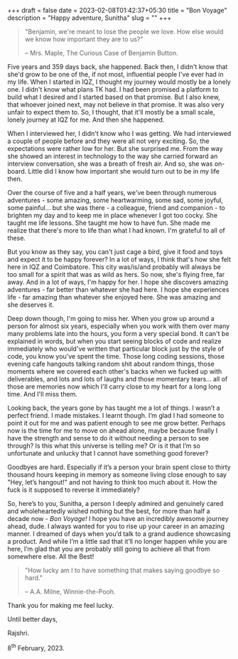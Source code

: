 +++ 
draft = false
date = 2023-02-08T01:42:37+05:30
title = "Bon Voyage"
description = "Happy adventure, Sunitha"
slug = "" 
+++

> "Benjamin, we're meant to lose the people we love. How else would we know how important they are to us?"
>
> &ndash; Mrs. Maple, The Curious Case of Benjamin Button.

Five years and 359 days back, she happened. Back then, I didn't know that she'd grow to be one of the, if not most, influential people I've ever had in my life. When I started in IQZ, I thought my journey would mostly be a lonely one. I didn't know what plans TK had. I had been promised a platform to build what I desired and I started based on that promise. But I also knew, that whoever joined next, may not believe in that promise. It was also very unfair to expect them to. So, I thought, that it'll mostly be a small scale, lonely journey at IQZ for me. And then she happened.

When I interviewed her, I didn't know who I was getting. We had interviewed a couple of people before and they were all not very exciting. So, the expectations were rather low for her. But she surprised me. From the way she showed an interest in technology to the way she carried forward an interview conversation, she was a breath of fresh air. And so, she was on-board. Little did I know how important she would turn out to be in my life then.

Over the course of five and a half years, we've been through numerous adventures - some amazing, some heartwarming, some sad, some joyful, some painful... but she was there - a colleague, friend and companion - to brighten my day and to keep me in place whenever I got too cocky. She taught me life lessons. She taught me how to have fun. She made me realize that there's more to life than what I had known. I'm grateful to all of these.

But you know as they say, you can't just cage a bird, give it food and toys and expect it to be happy forever? In a lot of ways, I think that's how she felt here in IQZ and Coimbatore. This city was/is/and probably will always be too small for a spirit that was as wild as hers. So now, she's flying free, far away. And in a lot of ways, I'm happy for her. I hope she discovers amazing adventures - far better than whatever she had here. I hope she experiences life - far amazing than whatever she enjoyed here. She was amazing and she deserves it.

Deep down though, I'm going to miss her. When you grow up around a person for almost six years, especially when you work with them over many many problems late into the hours, you form a very special bond. It can't be explained in words, but when you start seeing blocks of code and realize immediately who would've written that particular block just by the style of code, you know you've spent the time. Those long coding sessions, those evening cafe hangouts talking random shit about random things, those moments where we covered each other's backs when we fucked up with deliverables, and lots and lots of laughs and those momentary tears... all of those are memories now which I'll carry close to my heart for a long long time. And I'll miss them.

Looking back, the years gone by has taught me a lot of things. I wasn’t a perfect friend. I made mistakes. I learnt though. I’m glad I had someone to point it out for me and was patient enough to see me grow better. Perhaps now is the time for me to move on ahead alone, maybe because finally I have the strength and sense to do it without needing a person to see through? Is this what this universe is telling me? Or is it that I’m so unfortunate and unlucky that I cannot have something good forever?

Goodbyes are hard. Especially if it’s a person your brain spent close to thirty thousand hours keeping in memory as someone living close enough to say "Hey, let’s hangout!" and not having to think too much about it. How the fuck is it supposed to reverse it immediately?

So, here’s to you, Sunitha, a person I deeply admired and genuinely cared and wholeheartedly wished nothing but the best, for more than half a decade now - *Bon Voyage!* I hope you have an incredibly awesome journey ahead, dude. I always wanted for you to rise up your career in an amazing manner. I dreamed of days when you’d talk to a grand audience showcasing a product. And while I’m a little sad that it’ll no longer happen while you are here, I’m glad that you are probably still going to achieve all that from somewhere else. All the Best!

> "How lucky am I to have something that makes saying goodbye so hard."
>
> &ndash; A.A. Milne, Winnie-the-Pooh.

Thank you for making me feel lucky.

Until better days,

Rajshri.

8<sup>th</sup> February, 2023.
